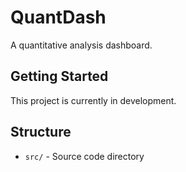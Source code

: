 # QuantDash

A quantitative analysis dashboard.

## Getting Started

This project is currently in development.

## Structure

- `src/` - Source code directory
